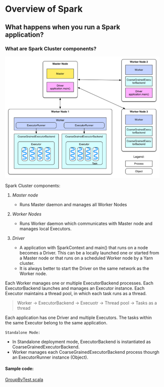 # Overview of Spark


## What happens when you run a Spark application?  
### What are Spark Cluster components?  
![deploy](../../img/spark/deploy.png)

Spark Cluster components:  
1. *Master node*  
   - Runs Master daemon and manages all Worker Nodes  
   
2. *Worker Nodes*  
   - Runs Worker daemon which communicates with Master node and manages local Executors. 
    
3. *Driver*    
   - A application with SparkContext and main() that runs on a node becomes a Driver. This can be a locally launched one or started from a Master node or that runs on a scheduled Worker node by a Yarn cluster.    
   - It is always better to start the Driver on the same network as the Worker node.  
     
 
Each Worker manages one or multiple ExecutorBackend processes. Each ExecutorBackend launches and manages an Executor instance. Each Executor maintains a thread pool, in which each task runs as a thread.
> Worker -> ExecutorBackend -> Execuotr -> Thread pool -> Tasks as a thread  

Each application has one Driver and multiple Executors. The tasks within the same Executor belong to the same application.

`Standalone Mode:`  
  - In Standalone deployment mode, ExecutorBackend is instantiated as CoarseGrainedExecutorBackend.  
  - Worker manages each CoarseGrainedExecutorBackend process thourgh an ExecutorRunner instance (Object).
   

#### Sample code:  
[GroupByTest.scala](../../../scala/tej/src/test/scala/org/aja/tej/test/spark/GroupByTest.scala)  
 
